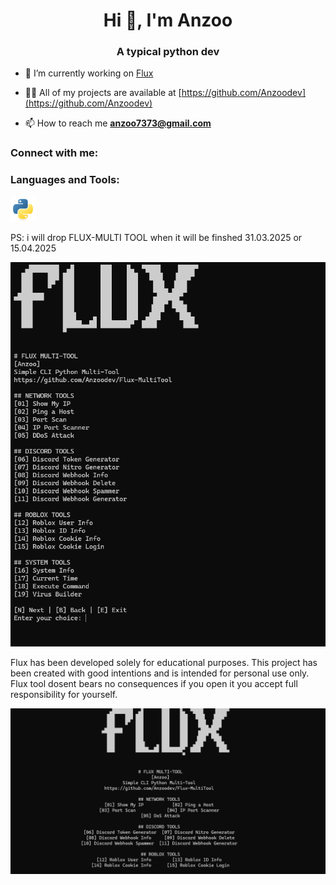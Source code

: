 <h1 align="center">Hi 👋, I'm Anzoo</h1>
<h3 align="center">A typical python dev</h3>

- 🔭 I’m currently working on [Flux](https://github.com/Anzoodev/Flux-MultiTool)

- 👨‍💻 All of my projects are available at [https://github.com/Anzoodev](https://github.com/Anzoodev)

- 📫 How to reach me **anzoo7373@gmail.com**

<h3 align="left">Connect with me:</h3>
<p align="left">
</p>

<h3 align="left">Languages and Tools:</h3>
<p align="left"> <a href="https://www.python.org" target="_blank" rel="noreferrer"> <img src="https://raw.githubusercontent.com/devicons/devicon/master/icons/python/python-original.svg" alt="python" width="40" height="40"/> </a> </p>
PS: i will drop FLUX-MULTI TOOL when it will be finshed  31.03.2025 or 15.04.2025

![image alt](https://github.com/Anzoodev/Flux-MultiTool/blob/76df031acff7c0c0fb4655efbcc249b4f85bd73e/Zrzut%20ekranu%202025-03-23%20180848.png)

Flux has been developed solely for educational purposes.
This project has been created with good intentions and is intended for personal use only.
Flux tool dosent bears no consequences if you open it you accept full responsibility for yourself.

![image alt](https://github.com/Anzoodev/Flux-MultiTool/blob/f447411690c98115545328fc75ccc00fc0e2cc10/flux.alpha.02.png)
